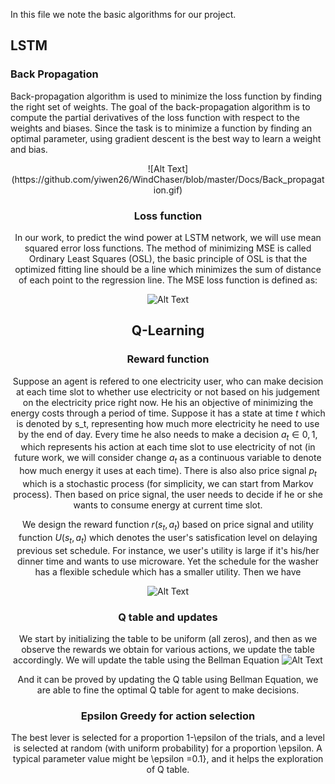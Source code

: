 In this file we note the basic algorithms for our project.

## LSTM
### Back Propagation
Back-propagation algorithm is used to minimize the loss function by finding the right set of weights. The goal of the back-propagation algorithm is to compute the partial derivatives of the loss function with respect to the weights and biases. Since the task is to minimize a function by finding an optimal parameter, using gradient descent is the best way to learn a weight and bias.

<div align=center>![Alt Text](https://github.com/yiwen26/WindChaser/blob/master/Docs/Back_propagation.gif)

### Loss function
In our work, to predict the wind power at LSTM network, we will use mean squared error loss functions. The method of minimizing MSE is called Ordinary Least Squares (OSL), the basic principle of OSL is that the optimized fitting line should be a line which minimizes the sum of distance of each point to the regression line. The MSE loss function is defined as:


![Alt Text](https://github.com/yiwen26/WindChaser/blob/master/Docs/Loss%20Function%20eq.png)




## Q-Learning
### Reward function
Suppose an agent is refered to one electricity user, who can make decision at each time slot to whether use electricity or not based on his 
judgement on the electricity price right now. He his an objective of minimizing the energy costs through a period of time. Suppose it has a 
state at time $t$ which is denoted by s_t, representing how much more electricity he need to use by the end of day. Every time he also needs
to make a decision $a_t \in {0,1}$, which represents his action at each time slot to use electricity of not (in future work, we will consider
change $a_t$ as a continuous variable to denote how much energy it uses at each time). There is also also price signal $p_t$ which
is a stochastic process (for simplicity, we can start from Markov process). Then based on price signal, the user needs to decide if he or she
wants to consume energy at current time slot.

We design the reward function $r(s_t, a_t)$ based on price signal and utility function $U(s_t, a_t)$ which denotes the user's satisfication
level on delaying previous set schedule. For instance, we user's utility is large if it's his/her dinner time and wants to use microware.
Yet the schedule for the washer has a flexible schedule which has a smaller utility. Then we have 

![Alt Text](https://github.com/yiwen26/WindChaser/blob/master/WindChaserModules/Reinforcement%20Learning/RL_equ2.gif)


### Q table and updates
We start by initializing the table to be uniform (all zeros), and then as we observe the rewards we obtain for various actions, 
we update the table accordingly. We will update the table using the Bellman Equation
![Alt Text](https://github.com/yiwen26/WindChaser/blob/master/WindChaserModules/Reinforcement%20Learning/RL_Equ1.gif)

And it can be proved by updating the Q table using Bellman Equation, we are able to fine the optimal Q table for agent to make decisions.

### Epsilon Greedy for action selection
The best lever is selected for a proportion 1-\epsilon  of the trials, and a level is selected at random (with uniform probability) for a proportion \epsilon. A typical parameter value might be  \epsilon =0.1}, and it helps the exploration of Q table.
